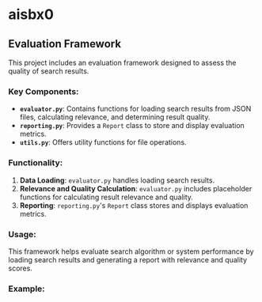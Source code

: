 # aisbx0

## Evaluation Framework

This project includes an evaluation framework designed to assess the quality of search results.

### Key Components:

*   **`evaluator.py`**: Contains functions for loading search results from JSON files, calculating relevance, and determining result quality.
*   **`reporting.py`**: Provides a `Report` class to store and display evaluation metrics.
*   **`utils.py`**: Offers utility functions for file operations.

### Functionality:

1.  **Data Loading**: `evaluator.py` handles loading search results.
2.  **Relevance and Quality Calculation**: `evaluator.py` includes placeholder functions for calculating result relevance and quality.
3.  **Reporting**: `reporting.py`'s `Report` class stores and displays evaluation metrics.

### Usage:

This framework helps evaluate search algorithm or system performance by loading search results and generating a report with relevance and quality scores.

### Example:
